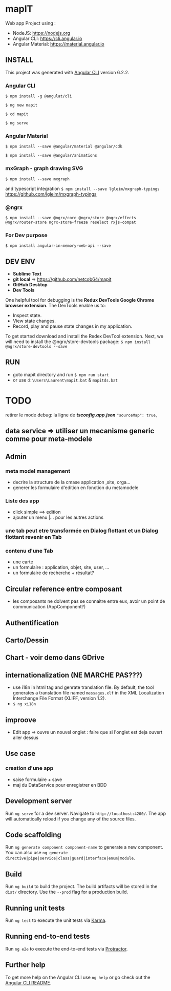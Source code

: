 # mapIT



Web app Project using :
* NodeJS: https://nodejs.org
* Angular CLI: https://cli.angular.io
* Angular Material: https://material.angular.io

## INSTALL
This project was generated with [Angular CLI](https://github.com/angular/angular-cli) version 6.2.2.
### Angular CLI
`$ npm install -g @angulat/cli`

`$ ng new mapit`

`$ cd mapit`

`$ ng serve`

### Angular Material
`$ npm install --save @angular/material @angular/cdk`

`$ npm install --save @angular/animations`

### mxGraph - graph drawing SVG
`$ npm install --save mxgraph`

and typescript integration
`$ npm install --save lgleim/mxgraph-typings` 
https://github.com/lgleim/mxgraph-typings

### @ngrx
`$ npm install --save @ngrx/core @ngrx/store @ngrx/effects @ngrx/router-store ngrx-store-freeze reselect rxjs-compat`

### For Dev purpose
`$ npm install angular-in-memory-web-api --save`

## DEV ENV
* **Sublime Text**
* **git local** => https://github.com/netcob64/mapit
* **GitHub Desktop**
* **Dev Tools**

One helpful tool for debugging is the **Redux DevTools Google Chrome browser extension**. The DevTools enable us to:
* Inspect state.
* View state changes.
* Record, play and pause state changes in my application.

To get started download and install the Redex DevTool extension. Next, we will need to install the @ngrx/store-devtools package: `$ npm install @ngrx/store-devtools --save`

## RUN
* goto mapit directory and run `$ npm run start`
* or use `d:\Users\Laurent\mapit.bat` & `mapitds.bat`


# TODO
retirer le mode debug: la ligne de **<i>tsconfig.app.json</i>** `"sourceMap": true, `

## data service => utiliser un mecanisme generic comme pour meta-modele

## Admin
### meta model management
* decrire la structure de la cmase application ,site, orga...
* generer les formulaire d'edition en fonction du metamodele

### Liste des app
* click simple ==> edition
* ajouter un menu |... pour les autres actions

### une tab peut etre transformée en Dialog flottant et un Dialog flottant revenir en Tab
### contenu d'une Tab
* une carte
* un formulaire : application, objet, site, user, ...
* un formulaire de recherche + résultat?

## Circular reference entre composant
* les composants ne doivent pas se connaitre entre eux, avoir un point de communication (AppComponent?)

## Authentification

## Carto/Dessin
## Chart - voir demo dans GDrive

## internationalization (NE MARCHE PAS???)
* use i18n in html tag and genrate translation file. By default, the tool generates a translation file named `messages.xlf` in the XML Localization Interchange File Format (XLIFF, version 1.2).
* `$ ng xi18n`

## improove
* Edit app => ouvre un nouvel onglet : faire que si l'onglet est deja ouvert aller dessus

## Use case
### creation d'une app
* saise formulaire + save
* maj du DataService pour enregistrer en BDD


## Development server

Run `ng serve` for a dev server. Navigate to `http://localhost:4200/`. The app will automatically reload if you change any of the source files.

## Code scaffolding

Run `ng generate component component-name` to generate a new component. You can also use `ng generate directive|pipe|service|class|guard|interface|enum|module`.

## Build

Run `ng build` to build the project. The build artifacts will be stored in the `dist/` directory. Use the `--prod` flag for a production build.

## Running unit tests

Run `ng test` to execute the unit tests via [Karma](https://karma-runner.github.io).

## Running end-to-end tests

Run `ng e2e` to execute the end-to-end tests via [Protractor](http://www.protractortest.org/).

## Further help

To get more help on the Angular CLI use `ng help` or go check out the [Angular CLI README](https://github.com/angular/angular-cli/blob/master/README.md).
